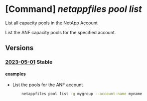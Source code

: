 # [Command] _netappfiles pool list_

List all capacity pools in the NetApp Account

List the ANF capacity pools for the specified account.

## Versions

### [2023-05-01](/Resources/mgmt-plane/L3N1YnNjcmlwdGlvbnMve30vcmVzb3VyY2Vncm91cHMve30vcHJvdmlkZXJzL21pY3Jvc29mdC5uZXRhcHAvbmV0YXBwYWNjb3VudHMve30vY2FwYWNpdHlwb29scw==/2023-05-01.xml) **Stable**

<!-- mgmt-plane /subscriptions/{}/resourcegroups/{}/providers/microsoft.netapp/netappaccounts/{}/capacitypools 2023-05-01 -->

#### examples

- List the pools for the ANF account
    ```bash
        netappfiles pool list -g mygroup --account-name myname
    ```
